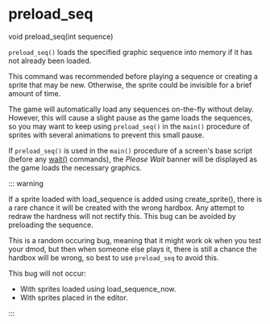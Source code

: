 # preload_seq

<Prototype>void preload_seq(int sequence)</Prototype>

`preload_seq()` loads the specified graphic sequence into memory if it has not already been loaded.

<VersionInfo dink="< 1.08">

This command was recommended before playing a sequence or creating a sprite that may be new. Otherwise, the sprite could be invisible for a brief amount of time.

</VersionInfo>

<VersionInfo dink="1.08">

The game will automatically load any sequences on-the-fly without delay. However, this will cause a slight pause as the game loads the sequences, so you may want to keep using `preload_seq()` in the `main()` procedure of sprites with several animations to prevent this small pause.

</VersionInfo>

If `preload_seq()` is used in the `main()` procedure of a screen's base script (before any [wait()](./wait.md) commands), the *Please Wait* banner will be displayed as the game loads the necessary graphics.

::: warning

If a sprite loaded with load_sequence is added using create_sprite(), there is a rare chance it will be created with the wrong hardbox. Any attempt to redraw the hardness will not rectify this. This bug can be avoided by preloading the sequence.

This is a random occuring bug, meaning that it might work ok when you test your dmod, but then when someone else plays it, there is still a chance the hardbox will be wrong, so best to use `preload_seq` to avoid this.

This bug will not occur:
- With sprites loaded using load_sequence_now.
- With sprites placed in the editor.

:::

